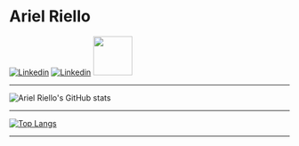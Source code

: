 # Ariel Riello

[![Linkedin](https://img.shields.io/badge/Gmail-D14836?style=for-the-badge&logo=gmail&logoColor=white)](riello.programmer@gmail.com)
[![Linkedin](https://img.shields.io/badge/LinkedIn-0077B5?style=for-the-badge&logo=linkedin&logoColor=white)](https://www.linkedin.com/in/ariel-gustavo-frutuoso-riello/)
[<img src="https://hermes.digitalinnovation.one/assets/diome/logo-full.svg" width="70">](https://web.dio.me/users/riello_programmer)

---

![Ariel Riello's GitHub stats](https://github-readme-stats.vercel.app/api?username=ArielRiello&show_icons=true&theme=tokyonight)

---

[![Top Langs](https://github-readme-stats.vercel.app/api/top-langs/?username=ArielRiello&langs_count=8)](https://github.com/ArielRiello/github-readme-stats)

---
